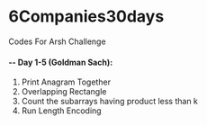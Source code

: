 # 6Companies30days

Codes For Arsh Challenge

#### -- Day 1-5 (Goldman Sach):
1. Print Anagram Together
2. Overlapping Rectangle
3. Count the subarrays having product less than k
4. Run Length Encoding 
